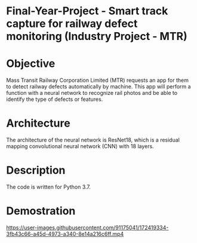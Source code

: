 # Final-Year-Project - Smart track capture for railway defect monitoring (Industry Project - MTR)

# Objective
Mass Transit Railway Corporation Limited (MTR) requests an app for them to detect railway defects automatically by machine. This app will perform a function with a neural network to recognize rail photos and be able to identify the type of defects or features.

# Architecture
The architecture of the neural network is ResNet18, which is a residual mapping convolutional neural network (CNN) with 18 layers. 

# Description
The code is written for Python 3.7. 

# Demostration 
https://user-images.githubusercontent.com/91175041/172419334-3fb43c66-a45d-4973-a340-8e14a216c6ff.mp4


